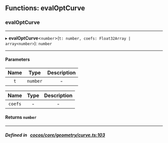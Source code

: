 ## Functions: evalOptCurve

### evalOptCurve


___
▸ **evalOptCurve**<`number`\>(`t: number, coefs: Float32Array | array<number>`): `number`
___


#### Parameters

| Name | Type | Description |
| :------: | :------: | :------: |
| `t` | `number` | - |

| Name | Type | Description |
| :------: | :------: | :------: |
| `coefs` | - | - |


#### Returns `number` 
___


##### Defined in &nbsp;   [cocos/core/geometry/curve.ts:103](https://github.com/cocos-creator/engine/blob/c7bf6b8a9/cocos/core/geometry/curve.ts#L103)&nbsp;
